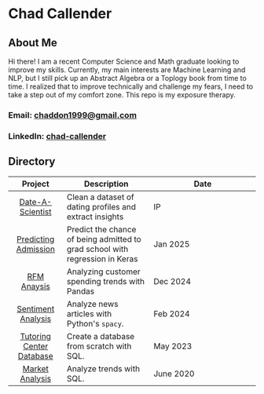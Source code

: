 # Chad Callender

## About Me
Hi there! I am a recent Computer Science and Math graduate looking to improve my skills. Currently, my main interests are Machine Learning and NLP, but I still pick up an Abstract Algebra or a Toplogy book from time to time. I realized that to improve technically and challenge my fears, I need to take a step out of my comfort zone. This repo is my exposure therapy.

### Email: chaddon1999@gmail.com
### LinkedIn: [chad-callender](https://www.linkedin.com/in/chad-callender-180016178/)

##  Directory

| Project | Description | <div style="width: 200px;">Date</div> |
| :-----------: | -------- | -------------------- |
|  [Date-A-Scientist](https://github.com/sorandomchad/projects/tree/main/date-a-scientist) | Clean a dataset of dating profiles and extract insights | IP |
|  [Predicting Admission](https://github.com/sorandomchad/projects/tree/main/admissions-regression) | Predict the chance of being admitted to grad school with regression in Keras | Jan 2025 |
|  [RFM Anaysis](https://github.com/sorandomchad/projects/blob/main/rfm-analysis/rfm_analysis.ipynb) | Analyzing customer spending trends with Pandas | Dec 2024 |
|  [Sentiment Analysis](https://github.com/sorandomchad/projects/tree/main/sentiment-analysis) | Analyze news articles with Python's `spacy`. | Feb 2024 |
|  [Tutoring Center Database](https://github.com/sorandomchad/projects/tree/main/tutoring-service-db) | Create a database from scratch with SQL.| May 2023 |
|  [Market Analysis](https://github.com/sorandomchad/projects/tree/main/market-analysis) | Analyze trends with SQL. | June 2020 |

